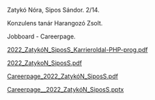 Zatykó Nóra, Sipos Sándor. 2/14.

Konzulens tanár Harangozó Zsolt.

Jobboard - Careerpage.



[2022_ZatykóN_SiposS_Karrieroldal-PHP-prog.pdf](https://github.com/sipossandor/jobboard/files/9629616/2022_ZatykoN_SiposS_Karrieroldal-PHP-prog.pdf)

[2022_ZatykoN_SiposS.pdf](https://github.com/sipossandor/jobboard/files/9629623/2022_ZatykoN_SiposS.pdf)

[Careerpage_2022_ZatykóN_SiposS.pdf](https://github.com/sipossandor/jobboard/files/9641049/Careerpage_2022_ZatykoN_SiposS.pdf)

[Careerpage__2022_ZatykóN_SiposS.pptx](https://github.com/sipossandor/jobboard/files/9641062/Careerpage__2022_ZatykoN_SiposS.pptx)
